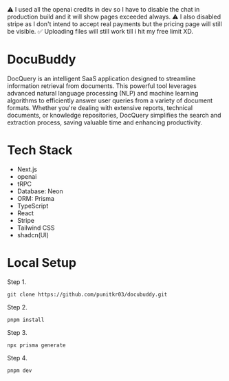 <div>
⚠️ I used all the openai credits in dev so I have to disable the chat in production build and it will show pages exceeded always.
⚠️ I also disabled stripe as I don't intend to accept real payments but the pricing page will still be visible.
✅ Uploading files will still work till i hit my free limit XD.
</div>


# DocuBuddy
DocQuery is an intelligent SaaS application designed to streamline information retrieval from documents. This powerful tool leverages advanced natural language processing (NLP) and machine learning algorithms to efficiently answer user queries from a variety of document formats. Whether you're dealing with extensive reports, technical documents, or knowledge repositories, DocQuery simplifies the search and extraction process, saving valuable time and enhancing productivity.

# Tech Stack
- Next.js
- openai
- tRPC
- Database: Neon
- ORM: Prisma
- TypeScript
- React
- Stripe
- Tailwind CSS
- shadcn(UI)

# Local Setup
Step 1.
```
git clone https://github.com/punitkr03/docubuddy.git
```
Step 2.
```
pnpm install
```
Step 3.
```
npx prisma generate
```
Step 4.
```
pnpm dev
```

